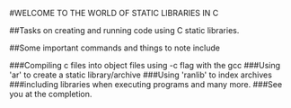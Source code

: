 #WELCOME TO THE WORLD OF STATIC LIBRARIES IN C

##Tasks on creating and running code using C static libraries.

##Some important commands and things to note include

###Compiling c files into object files using -c flag with the gcc
###Using 'ar' to create a static library/archive
###Using 'ranlib' to index archives
###including libraries when executing programs and many more.
###See you at the completion.
